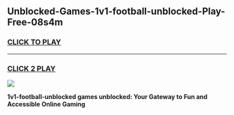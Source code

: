 
## Unblocked-Games-1v1-football-unblocked-Play-Free-08s4m
<h3>
<a href="https://premium76.site?title=1v1-football-unblocked&ref=21A">CLICK TO PLAY</a></h3>
<hr>

<h3>
<a href="https://premium76.site?title=1v1-football-unblocked&ref=21A">CLICK 2 PLAY</a>
  
</h3>

<a href="https://premium76.site?title=1v1-football-unblocked&ref=21A"><img src="https://clearcache.store/games.png"></a>


**1v1-football-unblocked games unblocked: Your Gateway to Fun and Accessible Online Gaming**
